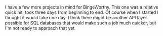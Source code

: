 I have a few more projects in mind for BingeWorthy. This one was a relative quick hit, took three days from beginning to end. Of course when I started I thought it would take one day. I think there might be another API layer possible for SQL databases that would make such a job much quicker, but I'm not ready to approach that yet. 
